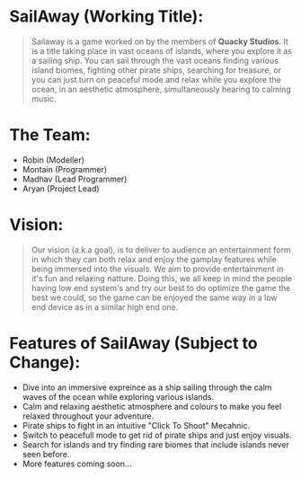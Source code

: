 # SailAway (Working Title):

> Sailaway is a game worked on by the members of **Quacky Studios**. It is a title taking place in vast oceans of islands, where you explore it as a sailing ship. You can sail through the vast oceans finding various island biomes, fighting other pirate ships, searching for treasure, or you can just turn on peaceful mode and relax while you explore the ocean, in an aesthetic atmosphere, simultaneously hearing to calming music.

# The Team:

+ Robin (Modeller)
+ Montain (Programmer)
+ Madhav (Lead Programmer)
+ Aryan (Project Lead)

# Vision:

> Our vision (a.k.a goal), is to deliver to audience an entertainment form in which they can both relax and enjoy the gamplay features while being immersed into the visuals. We aim to provide entertainment in it's fun and relaxing natture. Doing this, we all keep in mind the people having low end system's and try our best to do optimize the game the best we could, so the game can be enjoyed the same way in a low end device as in a similar high end one.

# Features of SailAway (Subject to Change):

- Dive into an immersive expreince as a ship sailing through the calm waves of the ocean while exploring various islands.
- Calm and relaxing aesthetic atmosphere and colours to make you feel relaxed throughout your adventure.
- Pirate ships to fight in an intuitive "Click To Shoot" Mecahnic.
- Switch to peacefull mode to get rid of pirate ships and just enjoy visuals.
- Search for islands and try finding rare biomes that include islands never seen before.
- More features coming soon...
